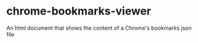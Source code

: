 # chrome-bookmarks-viewer
An html document that shows the content of a Chrome's bookmarks json file
